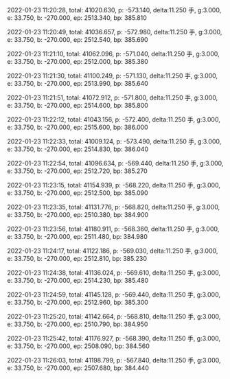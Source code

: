 2022-01-23 11:20:28, total: 41020.630, p: -573.140, delta:11.250 手, g:3.000, e: 33.750, b: -270.000, ep: 2513.340, bp: 385.810

2022-01-23 11:20:49, total: 41036.657, p: -572.980, delta:11.250 手, g:3.000, e: 33.750, b: -270.000, ep: 2512.540, bp: 385.690

2022-01-23 11:21:10, total: 41062.096, p: -571.040, delta:11.250 手, g:3.000, e: 33.750, b: -270.000, ep: 2512.000, bp: 385.380

2022-01-23 11:21:30, total: 41100.249, p: -571.130, delta:11.250 手, g:3.000, e: 33.750, b: -270.000, ep: 2513.990, bp: 385.640

2022-01-23 11:21:51, total: 41072.912, p: -571.800, delta:11.250 手, g:3.000, e: 33.750, b: -270.000, ep: 2514.600, bp: 385.800

2022-01-23 11:22:12, total: 41043.156, p: -572.400, delta:11.250 手, g:3.000, e: 33.750, b: -270.000, ep: 2515.600, bp: 386.000

2022-01-23 11:22:33, total: 41009.124, p: -573.490, delta:11.250 手, g:3.000, e: 33.750, b: -270.000, ep: 2514.830, bp: 386.040

2022-01-23 11:22:54, total: 41096.634, p: -569.440, delta:11.250 手, g:3.000, e: 33.750, b: -270.000, ep: 2512.720, bp: 385.270

2022-01-23 11:23:15, total: 41154.939, p: -568.220, delta:11.250 手, g:3.000, e: 33.750, b: -270.000, ep: 2512.500, bp: 385.090

2022-01-23 11:23:35, total: 41131.776, p: -568.820, delta:11.250 手, g:3.000, e: 33.750, b: -270.000, ep: 2510.380, bp: 384.900

2022-01-23 11:23:56, total: 41180.911, p: -568.360, delta:11.250 手, g:3.000, e: 33.750, b: -270.000, ep: 2511.480, bp: 384.980

2022-01-23 11:24:17, total: 41122.186, p: -569.030, delta:11.250 手, g:3.000, e: 33.750, b: -270.000, ep: 2512.810, bp: 385.230

2022-01-23 11:24:38, total: 41136.024, p: -569.610, delta:11.250 手, g:3.000, e: 33.750, b: -270.000, ep: 2514.230, bp: 385.480

2022-01-23 11:24:59, total: 41145.128, p: -569.440, delta:11.250 手, g:3.000, e: 33.750, b: -270.000, ep: 2512.960, bp: 385.300

2022-01-23 11:25:20, total: 41142.664, p: -568.810, delta:11.250 手, g:3.000, e: 33.750, b: -270.000, ep: 2510.790, bp: 384.950

2022-01-23 11:25:42, total: 41176.927, p: -568.390, delta:11.250 手, g:3.000, e: 33.750, b: -270.000, ep: 2508.090, bp: 384.560

2022-01-23 11:26:03, total: 41198.799, p: -567.840, delta:11.250 手, g:3.000, e: 33.750, b: -270.000, ep: 2507.680, bp: 384.440